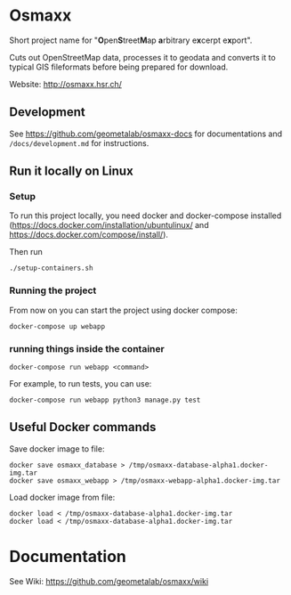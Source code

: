 # Osmaxx
Short project name for "<strong>O</strong>pen<strong>S</strong>treet<strong>M</strong>ap <strong>a</strong>rbitrary e<strong>x</strong>cerpt e<strong>x</strong>port".

Cuts out OpenStreetMap data, processes it to geodata and converts it to typical GIS fileformats before being prepared for download. 

Website: http://osmaxx.hsr.ch/

## Development
See https://github.com/geometalab/osmaxx-docs for documentations and `/docs/development.md` for instructions.


## Run it locally on Linux

### Setup
To run this project locally, you need docker and docker-compose installed 
(https://docs.docker.com/installation/ubuntulinux/ and https://docs.docker.com/compose/install/).

Then run 

`./setup-containers.sh`

### Running the project
From now on you can start the project using docker compose:

`docker-compose up webapp`

### running things inside the container
`docker-compose run webapp <command>`

For example, to run tests, you can use:

`docker-compose run webapp python3 manage.py test`


## Useful Docker commands

Save docker image to file:
```shell
docker save osmaxx_database > /tmp/osmaxx-database-alpha1.docker-img.tar
docker save osmaxx_webapp > /tmp/osmaxx-webapp-alpha1.docker-img.tar
```

Load docker image from file:
```shell
docker load < /tmp/osmaxx-database-alpha1.docker-img.tar
docker load < /tmp/osmaxx-database-alpha1.docker-img.tar
```


# Documentation

See Wiki: https://github.com/geometalab/osmaxx/wiki
